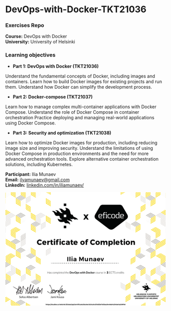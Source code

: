 # DevOps-with-Docker-TKT21036
### Exercises Repo  

**Course:** DevOps with Docker  
**University:** University of Helsinki  

### Learning objectives  
- **Part 1: DevOps with Docker (TKT21036)**

Understand the fundamental concepts of Docker, including images and containers.
Learn how to build Docker images for existing projects and run them.
Understand how Docker can simplify the development process.

- **Part 2: Docker-compose (TKT21037)**

Learn how to manage complex multi-container applications with Docker Compose.
Understand the role of Docker Compose in container orchestration
Practice deploying and managing real-world applications using Docker Compose.

- **Part 3: Security and optimization (TKT21038)**

Learn how to optimize Docker images for production, including reducing image size and improving security.
Understand the limitations of using Docker Compose in production environments and the need for more advanced orchestration tools.
Explore alternative container orchestration solutions, including Kubernetes.

**Participant:** Ilia Munaev  
**Email:** ilyamunaev@gmail.com  
**LinkedIn:** [linkedin.com/in/iliamunaev/](https://www.linkedin.com/in/iliamunaev/)

<img src="DevOpswithDockerCertificate.png" width="700">
